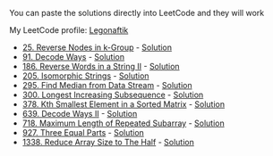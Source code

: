 You can paste the solutions directly into LeetCode and they will work

My LeetCode profile: [Legonaftik](https://leetcode.com/Legonaftik)

* [25. Reverse Nodes in k-Group](https://leetcode.com/problems/reverse-nodes-in-k-group/) - [Solution](https://github.com/Legonaftik/LeetCode-Swift/blob/main/Solutions/25.swift)
* [91. Decode Ways](https://leetcode.com/problems/decode-ways/) - [Solution](https://github.com/Legonaftik/LeetCode-Swift/blob/main/Solutions/91.swift)
* [186. Reverse Words in a String II](https://leetcode.com/problems/reverse-words-in-a-string-ii/) - [Solution](https://github.com/Legonaftik/LeetCode-Swift/blob/main/Solutions/186.swift)
* [205. Isomorphic Strings](https://leetcode.com/problems/isomorphic-strings/) - [Solution](https://github.com/Legonaftik/LeetCode-Swift/blob/main/Solutions/205.swift)
* [295. Find Median from Data Stream](https://leetcode.com/problems/find-median-from-data-stream/) - [Solution](https://github.com/Legonaftik/LeetCode-Swift/blob/main/Solutions/295.swift)
* [300. Longest Increasing Subsequence](https://leetcode.com/problems/longest-increasing-subsequence/) - [Solution](https://github.com/Legonaftik/LeetCode-Swift/blob/main/Solutions/300.swift)
* [378. Kth Smallest Element in a Sorted Matrix](https://leetcode.com/problems/kth-smallest-element-in-a-sorted-matrix/) - [Solution](https://github.com/Legonaftik/LeetCode-Swift/blob/main/Solutions/378.swift)
* [639. Decode Ways II](https://leetcode.com/problems/decode-ways-ii/) - [Solution](https://github.com/Legonaftik/LeetCode-Swift/blob/main/Solutions/639.swift)
* [718. Maximum Length of Repeated Subarray](https://leetcode.com/problems/maximum-length-of-repeated-subarray/) - [Solution](https://github.com/Legonaftik/LeetCode-Swift/blob/main/Solutions/718.swift)
* [927. Three Equal Parts](https://leetcode.com/problems/three-equal-parts/) - [Solution](https://github.com/Legonaftik/LeetCode-Swift/blob/main/Solutions/927.swift)
* [1338. Reduce Array Size to The Half](https://leetcode.com/problems/reduce-array-size-to-the-half/) - [Solution](https://github.com/Legonaftik/LeetCode-Swift/blob/main/Solutions/1338.swift)